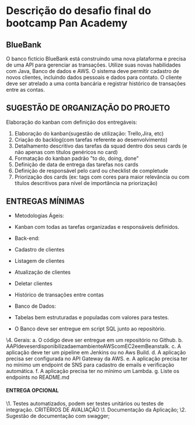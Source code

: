 # Descrição do desafio final do bootcamp Pan Academy

## BlueBank

O banco fictício BlueBank está construindo uma nova plataforma e precisa de uma API para gerenciar as transações. Utilize suas novas habilidades com Java, Banco
de dados e AWS.
O sistema deve permitir cadastro de novos clientes, incluindo dados pessoais e dados para contato. O cliente deve ser atrelado a uma conta bancária e registrar histórico de transações entre as contas.

## SUGESTÃO DE ORGANIZAÇÃO DO PROJETO

Elaboração do kanban com definição dos entregáveis:

1. Elaboração do kanban(sugestão de utilização: Trello,Jira, etc)
2. Criação do backlog(com tarefas referente ao desenvolvimento)
3. Detalhamento descritivo das tarefas da squad dentro dos seus cards (e não apenas com títulos genéricos no card)
4. Formatação do kanban padrão "to do, doing, done"
5. Definição de data de entrega das tarefas nos cards
6. Definição de responsável pelo card ou checklist de completude
7. Priorização dos cards (ex: tags com cores para maior relevância ou com títulos descritivos para nível de importância na priorização)

## ENTREGAS MÍNIMAS

- Metodologias Ágeis:
 - Kanban com todas as tarefas organizadas e responsáveis definidos.

- Back-end:
 - Cadastro de clientes
 - Listagem de clientes
 - Atualização de clientes
 - Deletar clientes
 - Histórico de transações entre contas

- Banco de Dados:
 - Tabelas bem estruturadas e populadas com valores para testes.
 - O Banco deve ser entregue em script SQL junto ao repositório.

\4. Gerais:
a. O código deve ser entregue em um repositório no Github.
b. AAPIdeveserdisponibilizadaemambienteAWScomEC2eemBeanstalk.
c. A aplicação deve ter um pipeline em Jenkins ou no Aws Build.
d. A aplicação precisa ser configurada no API Gateway da AWS.
e. A aplicação precisa ter no mínimo um endpoint de SNS para cadastro de
emails e verificação automática.
f. A aplicação precisa ter no mínimo um Lambda.
g. Liste os endpoints no README.md



#### ENTREGA OPCIONAL

\1. Testes automatizados, podem ser testes unitários ou testes de integração.
CRITÉRIOS DE AVALIAÇÃO
\1. Documentação da Aplicação;
\2. Sugestão de documentação com swagger;



